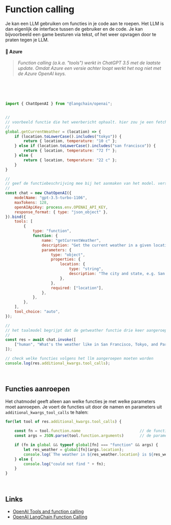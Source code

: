 # Function calling

Je kan een LLM gebruiken om functies in je code aan te roepen. Het LLM is dan eigenlijk de interface tussen de gebruiker en de code. Je kan bijvoorbeeld een game besturen via tekst, of het weer opvragen door te praten tegen je LLM.

#### 🚫 Azure

> *Function calling (a.k.a. "tools") werkt in ChatGPT 3.5 met de laatste update. Omdat Azure een versie achter loopt werkt het nog niet met de Azure OpenAI keys.*

<br><br><br>

```js
import { ChatOpenAI } from "@langchain/openai";


//
// voorbeeld functie die het weerbericht ophaalt. hier zou je een fetch in kunnen plaatsen.
//
global.getCurrentWeather = (location) => {
    if (location.toLowerCase().includes("tokyo")) {
        return { location, temperature: "10 c" };
    } else if (location.toLowerCase().includes("san francisco")) {
        return { location, temperature: "72 f" };
    } else {
        return { location, temperature: "22 c" };
    }
}

//
// geef de functiebeschrijving mee bij het aanmaken van het model. versie moet 1106 of hoger zijn.
//
const chat = new ChatOpenAI({
    modelName: "gpt-3.5-turbo-1106",
    maxTokens: 128,
    openAIApiKey: process.env.OPENAI_API_KEY,
    response_format: { type: "json_object" },
}).bind({
    tools: [
        {
            type: "function",
            function: {
                name: "getCurrentWeather",
                description: "Get the current weather in a given location",
                parameters: {
                    type: "object",
                    properties: {
                        location: {
                            type: "string",
                            description: "The city and state, e.g. San Francisco, CA",
                        },
                    },
                    required: ["location"],
                },
            },
        },
    ],
    tool_choice: "auto", 
});

//
// het taalmodel begrijpt dat de getweather functie drie keer aangeroepen moet worden met als parameter de locatie
//
const res = await chat.invoke([
    ["human", "What's the weather like in San Francisco, Tokyo, and Paris?"],
]);

// check welke functies volgens het llm aangeroepen moeten worden
console.log(res.additional_kwargs.tool_calls);
```
<br>

## Functies aanroepen

Het chatmodel geeft alleen aan welke functies je met welke parameters moet aanroepen. Je voert de functies uit door de namen en parameters uit `additional_kwargs_tool_calls` te halen:

```js
for(let tool of res.additional_kwargs.tool_calls) {
    
    const fn = tool.function.name                          // de functie
    const args = JSON.parse(tool.function.arguments)       // de parameters

    if (fn in global && typeof global[fn] === "function" && args) {
        let res_weather = global[fn](args.location);
        console.log(`The weather in ${res_weather.location} is ${res_weather.temperature}`)
    } else {
        console.log("could not find " + fn);
    }
}
```

<br>

## Links

- [OpenAI Tools and function calling](https://platform.openai.com/docs/guides/function-calling)
- [OpenAI LangChain Function Calling](https://js.langchain.com/docs/integrations/chat/openai)